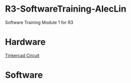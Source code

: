 # R3-SoftwareTraining-AlecLin
Software Training Module 1 for R3

# Hardware
[Tinkercad Circuit](https://www.tinkercad.com/things/4NrpbiozkF0-r3-training-1-software/editel?sharecode=UqQ7H90Q9j9zzF-JwqyrvWjArJbZxll8vsSZhG_BacQ)
# Software
